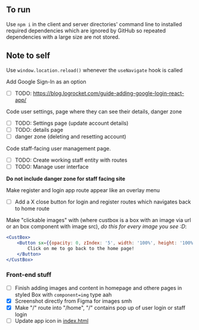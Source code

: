 ## To run
Use `npm i` in the client and server directories' command line to installed required dependencies which are ignored by GitHub so repeated dependencies with a large size are not stored.

## Note to self
Use `window.location.reload()` whenever the `useNavigate` hook is called

Add Google Sign-In as an option
 - [ ]  TODO: https://blog.logrocket.com/guide-adding-google-login-react-app/ 

Code user settings, page where they can see their details, danger zone
 - [ ] TODO: Settings page (update account details) 
 - [ ] TODO: details page
 - [ ] danger zone (deleting and resetting account)

Code staff-facing user management page.
- [ ] TODO: Create working staff entity with routes
- [ ] TODO: Manage user interface

**Do not include danger zone for staff facing site**

Make register and login app route appear like an overlay menu
- [ ] Add a X close button for login and register routes which navigates back to home route

Make "clickable images" with (where custbox is a box with an image via url or an box component with image src), *do this for every image you see :D*:

```jsx
<CustBox>
    <Button sx={{opacity: 0, zIndex: '5', width: '100%', height: '100%', color: '#fff', '&:hover': {opacity: 1}, textTransform: 'unset', fontSize: '36px', fontWeight: 'bold', textAlign: 'center'}} href="/home">
        Click on me to go back to the home page!
    </Button>
</CustBox>
```

### Front-end stuff
- [ ] Finish adding images and content in homepage and othere pages in styled Box with `component=img` type aah
- [x] Screenshot directly from Figma for images smh
- [x] Make "/" route into "/home", "/" contains pop up of user login or staff login
- [ ] Update app icon in [index.html](prasinos/client/index.html)